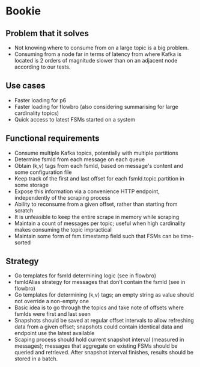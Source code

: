 # Bookie

## Problem that it solves

- Not knowing where to consume from on a large topic is a big problem.
- Consuming from a node far in terms of latency from where Kafka is located is 2 orders of magnitude slower than on an adjacent node according to our tests.

## Use cases

- Faster loading for p6
- Faster loading for flowbro (also considering summarising for large cardinality topics)
- Quick access to latest FSMs started on a system

## Functional requirements

- Consume multiple Kafka topics, potentially with multiple partitions
- Determine fsmId from each message on each queue
- Obtain (k,v) tags from each fsmId, based on message's content and some configuration file
- Keep track of the first and last offset for each fsmId.topic.partition in some storage
- Expose this information via a convenience HTTP endpoint, independently of the scraping process
- Ability to reconsume from a given offset, rather than starting from scratch
- It is unfeasible to keep the entire scrape in memory while scraping
- Maintain a count of messages per topic; useful when high cardinality makes consuming the topic impractical
- Maintain some form of fsm.timestamp field such that FSMs can be time-sorted

## Strategy

- Go templates for fsmId determining logic (see in flowbro)
- fsmIdAlias strategy for messages that don't contain the fsmId (see in flowbro)
- Go templates for determining (k,v) tags; an empty string as value should not override a non-empty one
- Basic idea is to go through the topics and take note of offsets where fsmIds were first and last seen
- Snapshots should be saved at regular offset intervals to allow refreshing data from a given offset; snapshots could contain identical data and endpoint use the latest available
- Scaping process should hold current snapshot interval (measured in messages); messages that aggregate on existing FSMs should be queried and retrieved. After snapshot interval finishes, results should be stored in a batch.
